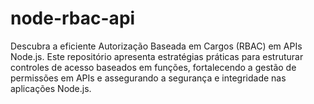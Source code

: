 # node-rbac-api
Descubra a eficiente Autorização Baseada em Cargos (RBAC) em APIs Node.js. Este repositório apresenta estratégias práticas para estruturar controles de acesso baseados em funções, fortalecendo a gestão de permissões em APIs e assegurando a segurança e integridade nas aplicações Node.js.
